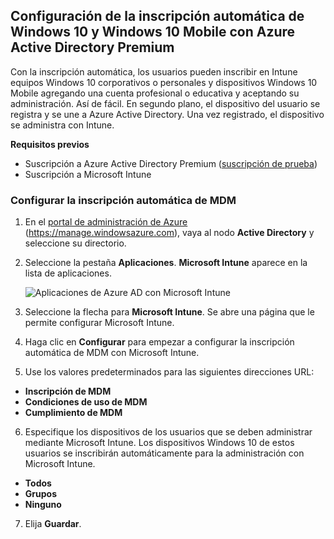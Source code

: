 ## <a name="set-up-windows-10-and-windows-10-mobile-automatic-enrollment-with-azure-active-directory-premium"></a>Configuración de la inscripción automática de Windows 10 y Windows 10 Mobile con Azure Active Directory Premium

Con la inscripción automática, los usuarios pueden inscribir en Intune equipos Windows 10 corporativos o personales y dispositivos Windows 10 Mobile agregando una cuenta profesional o educativa y aceptando su administración. Así de fácil. En segundo plano, el dispositivo del usuario se registra y se une a Azure Active Directory. Una vez registrado, el dispositivo se administra con Intune.

**Requisitos previos**
- Suscripción a Azure Active Directory Premium ([suscripción de prueba](http://go.microsoft.com/fwlink/?LinkID=816845))
- Suscripción a Microsoft Intune


### <a name="configure-automatic-mdm-enrollment"></a>Configurar la inscripción automática de MDM

1. En el [portal de administración de Azure](https://portal.azure.com) (https://manage.windowsazure.com), vaya al nodo **Active Directory** y seleccione su directorio.

2. Seleccione la pestaña **Aplicaciones**. **Microsoft Intune** aparece en la lista de aplicaciones.

    ![Aplicaciones de Azure AD con Microsoft Intune](../media/aad-intune-app.png)

3. Seleccione la flecha para **Microsoft Intune**. Se abre una página que le permite configurar Microsoft Intune.

4. Haga clic en **Configurar** para empezar a configurar la inscripción automática de MDM con Microsoft Intune.

5. Use los valores predeterminados para las siguientes direcciones URL:

  - **Inscripción de MDM**
  - **Condiciones de uso de MDM** 
  - **Cumplimiento de MDM**

6.  Especifique los dispositivos de los usuarios que se deben administrar mediante Microsoft Intune. Los dispositivos Windows 10 de estos usuarios se inscribirán automáticamente para la administración con Microsoft Intune.

  - **Todos**
  - **Grupos**
  - **Ninguno**

7. Elija **Guardar**.
